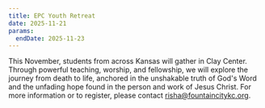 ```yaml
---
title: EPC Youth Retreat
date: 2025-11-21
params:
  endDate: 2025-11-23
---
```


This November, students from across Kansas will gather in Clay Center. Through powerful teaching, worship, and fellowship, we will explore the journey from death to life, anchored in the unshakable truth of God's Word and the unfading hope found in the person and work of Jesus Christ. For more information or to register, please contact risha@fountaincitykc.org.
